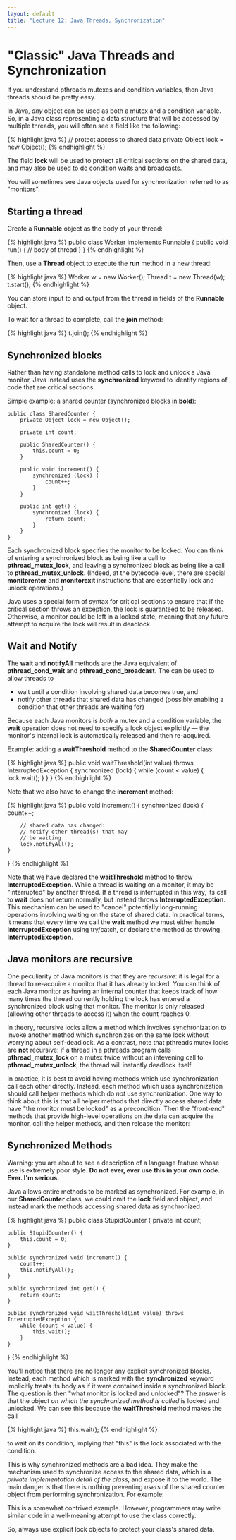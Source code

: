 ```yaml
---
layout: default
title: "Lecture 12: Java Threads, Synchronization"
---
```


"Classic" Java Threads and Synchronization
==========================================

If you understand pthreads mutexes and condition variables, then Java threads should be pretty easy.

In Java, *any* object can be used as both a mutex and a condition variable. So, in a Java class representing a data structure that will be accessed by multiple threads, you will often see a field like the following:

{% highlight java %}
// protect access to shared data
private Object lock = new Object();
{% endhighlight %}

The field **lock** will be used to protect all critical sections on the shared data, and may also be used to do condition waits and broadcasts.

You will sometimes see Java objects used for synchronization referred to as "monitors".

Starting a thread
-----------------

Create a **Runnable** object as the body of your thread:

{% highlight java %}
public class Worker implements Runnable {
    public void run() {
        // body of thread
    }
}
{% endhighlight %}

Then, use a **Thread** object to execute the **run** method in a new thread:

{% highlight java %}
Worker w = new Worker();
Thread t = new Thread(w);
t.start();
{% endhighlight %}

You can store input to and output from the thread in fields of the **Runnable** object.

To wait for a thread to complete, call the **join** method:

{% highlight java %}
t.join();
{% endhighlight %}

Synchronized blocks
-------------------

Rather than having standalone method calls to lock and unlock a Java monitor, Java instead uses the **synchronized** keyword to identify regions of code that are critical sections.

Simple example: a shared counter (synchronized blocks in **bold**):

    public class SharedCounter {
        private Object lock = new Object();
    
        private int count;
    
        public SharedCounter() {
            this.count = 0;
        }
    
        public void increment() {
            synchronized (lock) {
                count++;
            }
        }
    
        public int get() {
            synchronized (lock) {
                return count;
            }
        }
    }

Each synchronized block specifies the monitor to be locked. You can think of entering a synchronized block as being like a call to **pthread\_mutex\_lock**, and leaving a synchronized block as being like a call to **pthread\_mutex\_unlock**. (Indeed, at the bytecode level, there are special **monitorenter** and **monitorexit** instructions that are essentially lock and unlock operations.)

Java uses a special form of syntax for critical sections to ensure that if the critical section throws an exception, the lock is guaranteed to be released. Otherwise, a monitor could be left in a locked state, meaning that any future attempt to acquire the lock will result in deadlock.

Wait and Notify
---------------

The **wait** and **notifyAll** methods are the Java equivalent of **pthread\_cond\_wait** and **pthread\_cond\_broadcast**. The can be used to allow threads to

-   wait until a condition involving shared data becomes true, and
-   notify other threads that shared data has changed (possibly enabling a condition that other threads are waiting for)

Because each Java monitors is *both* a mutex and a condition variable, the **wait** operation does not need to specify a lock object explicitly — the monitor's internal lock is automatically released and then re-acquired.

Example: adding a **waitThreshold** method to the **SharedCounter** class:

{% highlight java %}
public void waitThreshold(int value) throws InterruptedException {
    synchronized (lock) {
        while (count < value) {
            lock.wait();
        }
    }
}
{% endhighlight %}

Note that we also have to change the **increment** method:

{% highlight java %}
public void increment() {
    synchronized (lock) {
        count++;

        // shared data has changed:
        // notify other thread(s) that may
        // be waiting
        lock.notifyAll();
    }
}
{% endhighlight %}

Note that we have declared the **waitThreshold** method to throw **InterruptedException**. While a thread is waiting on a monitor, it may be "interrupted" by another thread. If a thread is interrupted in this way, its call to **wait** does not return normally, but instead throws **InterruptedException**. This mechanism can be used to "cancel" potentially long-running operations involving waiting on the state of shared data. In practical terms, it means that every time we call the **wait** method we must either handle **InterruptedException** using try/catch, or declare the method as throwing **InterruptedException**.

Java monitors are recursive
---------------------------

One peculiarity of Java monitors is that they are *recursive*: it is legal for a thread to re-acquire a monitor that it has already locked. You can think of each Java monitor as having an internal counter that keeps track of how many times the thread currently holding the lock has entered a synchronized block using that monitor. The monitor is only released (allowing other threads to access it) when the count reaches 0.

In theory, recursive locks allow a method which involves synchronization to invoke another method which synchronizes on the same lock without worrying about self-deadlock. As a contrast, note that pthreads mutex locks are **not** recursive: if a thread in a pthreads program calls **pthread\_mutex\_lock** on a mutex twice without an intevening call to **pthread\_mutex\_unlock**, the thread will instantly deadlock itself.

In practice, it is best to avoid having methods which use synchronization call each other directly. Instead, each method which uses synchronization should call helper methods which do *not* use synchronization. One way to think about this is that all helper methods that directly access shared data have "the monitor must be locked" as a precondition. Then the "front-end" methods that provide high-level operations on the data can acquire the monitor, call the helper methods, and then release the monitor:

Synchronized Methods
--------------------

Warning: you are about to see a description of a language feature whose use is extremely poor style. **Do not ever, ever use this in your own code. Ever. I'm serious.**

Java allows entire methods to be marked as synchronized. For example, in our **SharedCounter** class, we could omit the **lock** field and object, and instead mark the methods accessing shared data as synchronized:

{% highlight java %}
public class StupidCounter {
    private int count;

    public StupidCounter() {
        this.count = 0;
    }

    public synchronized void increment() {
        count++;
        this.notifyAll();
    }

    public synchronized int get() {
        return count;
    }

    public synchronized void waitThreshold(int value) throws InterruptedException {
        while (count < value) {
            this.wait();
        }
    }
}
{% endhighlight %}

You'll notice that there are no longer any explicit synchronized blocks. Instead, each method which is marked with the **synchronized** keyword implicitly treats its body as if it were contained inside a synchronized block. The question is then "what monitor is locked and unlocked"? The answer is that the object *on which the synchronized method is called* is locked and unlocked. We can see this because the **waitThreshold** method makes the call

{% highlight java %}
this.wait();
{% endhighlight %}

to wait on its condition, implying that "this" is the lock associated with the condition.

This is why synchronized methods are a bad idea. They make the mechanism used to synchronize access to the shared data, which is a *private implementation detail of the class*, and expose it to the world. The main danger is that there is nothing preventing *users* of the shared counter object from performing synchronization. For example:

This is a somewhat contrived example. However, programmers may write similar code in a well-meaning attempt to use the class correctly.

So, always use explicit lock objects to protect your class's shared data.
